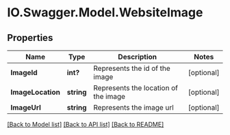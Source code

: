 # IO.Swagger.Model.WebsiteImage
## Properties

Name | Type | Description | Notes
------------ | ------------- | ------------- | -------------
**ImageId** | **int?** | Represents the id of the image | [optional] 
**ImageLocation** | **string** | Represents the location of the image | [optional] 
**ImageUrl** | **string** | Represents the image url | [optional] 

[[Back to Model list]](../README.md#documentation-for-models) [[Back to API list]](../README.md#documentation-for-api-endpoints) [[Back to README]](../README.md)

